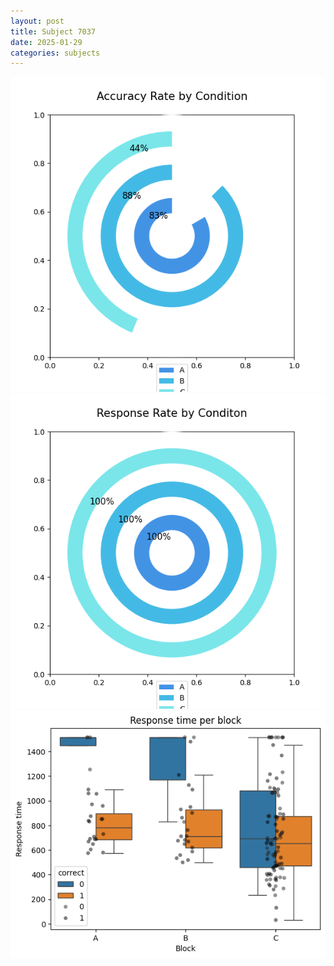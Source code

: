 ```yaml
---
layout: post
title: Subject 7037
date: 2025-01-29
categories: subjects
---
```


![](data/7037/run-12/7037_accuracy_rate.png)
![](data/7037/run-12/7037_response_rate.png)
![](data/7037/run-12/7037_rt.png)
